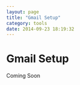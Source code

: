 ```yaml
---
layout: page
title: "Gmail Setup"
category: tools
date: 2014-09-23 18:19:32
---
```


# Gmail Setup

Coming Soon
